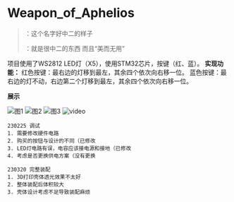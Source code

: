 # Weapon_of_Aphelios

> ：这个名字好中二的样子
> 
> ：就是很中二的东西
> 而且“美而无用”

项目使用了WS2812 LED灯（X5），使用STM32芯片，按键（红、蓝）。
**实现功能：**
红色按键：最右边的灯移到最左，其余四个依次向右移一位。
蓝色按键：最右边的灯不动，右边第二个灯移到最左，其余四个依次向右移一位。

**展示**

![图1](../Weapon_of_Aphelios/5.DISPLAY/pic1.jpg)
![图2](../Weapon_of_Aphelios/5.DISPLAY/pic2.jpg)
![图3](../Weapon_of_Aphelios/5.DISPLAY/pic3.jpg)
![video](../Weapon_of_Aphelios/5.DISPLAY/video.gif)


```
230225 调试
1. 需要修改硬件电路
2. 购买的按钮与设计的不同（已修改
3. LED灯电路有误，电容应该接电源和接地（已修改
4. 考虑是否更换供电方案（没有更换

230320 完整装配
1. 3D打印壳体透光效果不太好
2. 整体装配后体积较大
3. 壳体设计考虑不足导致装配麻烦
```